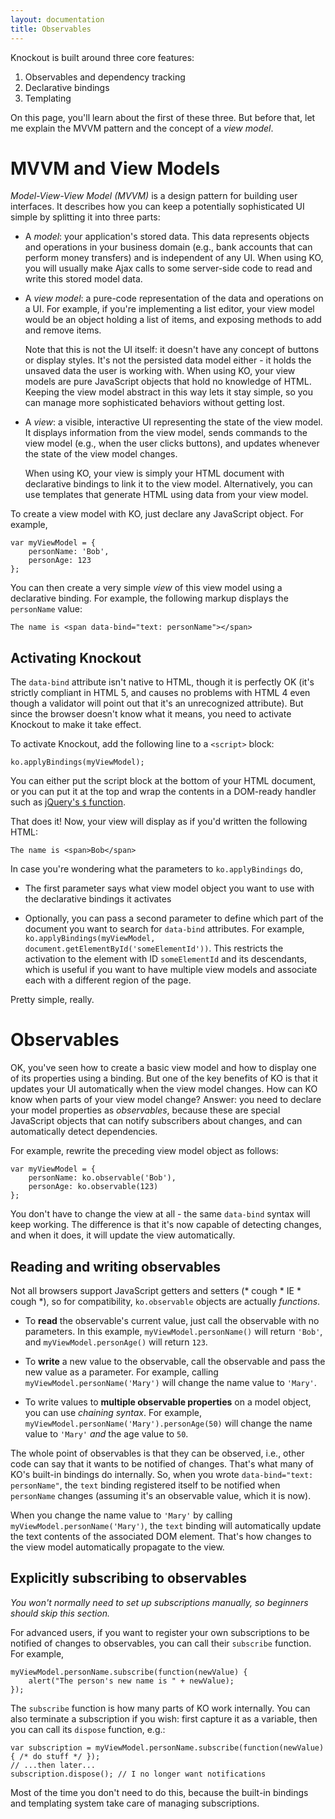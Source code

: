 ```yaml
---
layout: documentation
title: Observables
---
```


Knockout is built around three core features:

1. Observables and dependency tracking
1. Declarative bindings
1. Templating

On this page, you'll learn about the first of these three. But before that, let me explain the MVVM pattern and the concept of a *view model*.

# MVVM and View Models

*Model-View-View Model (MVVM)* is a design pattern for building user interfaces. It describes how you can keep a potentially sophisticated UI simple by splitting it into three parts:

* A *model*: your application's stored data. This data represents objects and operations in your business domain (e.g., bank accounts that can perform money transfers) and is independent of any UI. When using KO, you will usually make Ajax calls to some server-side code to read and write this stored model data.

* A *view model*: a pure-code representation of the data and operations on a UI. For example, if you're implementing a list editor, your view model would be an object holding a list of items, and exposing methods to add and remove items.

  Note that this is not the UI itself: it doesn't have any concept of buttons or display styles. It's not the persisted data model either - it holds the unsaved data the user is working with. When using KO, your view models are pure JavaScript objects that hold no knowledge of HTML. Keeping the view model abstract in this way lets it stay simple, so you can manage more sophisticated behaviors without getting lost.

* A *view*: a visible, interactive UI representing the state of the view model. It displays information from the view model, sends commands to the view model (e.g., when the user clicks buttons), and updates whenever the state of the view model changes. 

  When using KO, your view is simply your HTML document with declarative bindings to link it to the view model. Alternatively, you can use templates that generate HTML using data from your view model.
  
To create a view model with KO, just declare any JavaScript object. For example,

    var myViewModel = {
        personName: 'Bob',
        personAge: 123
    };

You can then create a very simple *view* of this view model using a declarative binding. For example, the following markup displays the `personName` value:

    The name is <span data-bind="text: personName"></span>

## Activating Knockout

The `data-bind` attribute isn't native to HTML, though it is perfectly OK (it's strictly compliant in HTML 5, and causes no problems with HTML 4 even though a validator will point out that it's an unrecognized attribute). But since the browser doesn't know what it means, you need to activate Knockout to make it take effect.

To activate Knockout, add the following line to a `<script>` block:
	
	ko.applyBindings(myViewModel);
	
You can either put the script block at the bottom of your HTML document, or you can put it at the top and wrap the contents in a DOM-ready handler such as [jQuery's `$` function](http://api.jquery.com/jQuery/#jQuery3).

That does it! Now, your view will display as if you'd written the following HTML:

    The name is <span>Bob</span>

In case you're wondering what the parameters to `ko.applyBindings` do,

* The first parameter says what view model object you want to use with the declarative bindings it activates

* Optionally, you can pass a second parameter to define which part of the document you want to search for `data-bind` attributes. For example, `ko.applyBindings(myViewModel, document.getElementById('someElementId'))`. This restricts the activation to the element with ID `someElementId` and its descendants, which is useful if you want to have multiple view models and associate each with a different region of the page.

Pretty simple, really.

# Observables

OK, you've seen how to create a basic view model and how to display one of its properties using a binding. But one of the key benefits of KO is that it updates your UI automatically when the view model changes. How can KO know when parts of your view model change? Answer: you need to declare your model properties as *observables*, because these are special JavaScript objects that can notify subscribers about changes, and can automatically detect dependencies.

For example, rewrite the preceding view model object as follows:

    var myViewModel = {
        personName: ko.observable('Bob'),
        personAge: ko.observable(123)
    };
    
You don't have to change the view at all - the same `data-bind` syntax will keep working. The difference is that it's now capable of detecting changes, and when it does, it will update the view automatically.

## Reading and writing observables

Not all browsers support JavaScript getters and setters (\* cough \* IE \* cough \*), so for compatibility, `ko.observable` objects are actually *functions*. 

* To **read** the observable's current value, just call the observable with no parameters. In this example, `myViewModel.personName()` will return `'Bob'`, and `myViewModel.personAge()` will return `123`.

* To **write** a new value to the observable, call the observable and pass the new value as a parameter. For example, calling `myViewModel.personName('Mary')` will change the name value to `'Mary'`.

* To write values to **multiple observable properties** on a model object, you can use *chaining syntax*. For example, `myViewModel.personName('Mary').personAge(50)` will change the name value to `'Mary'` *and* the age value to `50`.

The whole point of observables is that they can be observed, i.e., other code can say that it wants to be notified of changes. That's what many of KO's built-in bindings do internally. So, when you wrote `data-bind="text: personName"`, the `text` binding registered itself to be notified when `personName` changes (assuming it's an observable value, which it is now). 

When you change the name value to `'Mary'` by calling `myViewModel.personName('Mary')`, the `text` binding will automatically update the text contents of the associated DOM element. That's how changes to the view model automatically propagate to the view.

## Explicitly subscribing to observables

*You won't normally need to set up subscriptions manually, so beginners should skip this section.*

For advanced users, if you want to register your own subscriptions to be notified of changes to observables, you can call their `subscribe` function. For example,

    myViewModel.personName.subscribe(function(newValue) {
    	alert("The person's new name is " + newValue);
	});

The `subscribe` function is how many parts of KO work internally. You can also terminate a subscription if you wish: first capture it as a variable, then you can call its `dispose` function, e.g.:

    var subscription = myViewModel.personName.subscribe(function(newValue) { /* do stuff */ });
    // ...then later...
    subscription.dispose(); // I no longer want notifications
    
Most of the time you don't need to do this, because the built-in bindings and templating system take care of managing subscriptions.